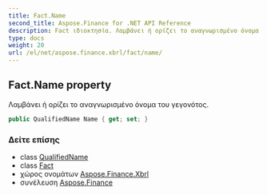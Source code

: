 ```yaml
---
title: Fact.Name
second_title: Aspose.Finance for .NET API Reference
description: Fact ιδιοκτησία. Λαμβάνει ή ορίζει το αναγνωρισμένο όνομα του γεγονότος.
type: docs
weight: 20
url: /el/net/aspose.finance.xbrl/fact/name/
---
```

## Fact.Name property

Λαμβάνει ή ορίζει το αναγνωρισμένο όνομα του γεγονότος.

```csharp
public QualifiedName Name { get; set; }
```

### Δείτε επίσης

* class [QualifiedName](../../qualifiedname/)
* class [Fact](../)
* χώρος ονομάτων [Aspose.Finance.Xbrl](../../fact/)
* συνέλευση [Aspose.Finance](../../../)


